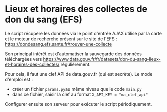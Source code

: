 # Lieux et horaires des collectes de don du sang (EFS)
Le script récupère les données via le point d'entrée AJAX utilisé par la carte et le moteur de recherche présent sur le site de l'EFS : https://dondesang.efs.sante.fr/trouver-une-collecte

Son principal intérêt est d'automatiser la sauvegarde des données téléchargées vers https://www.data.gouv.fr/fr/datasets/don-du-sang-lieux-et-horaires-des-collectes/ régulièrement.

Pour cela, il faut une clef API de data.gouv.fr (qui est secrète). Le mode d'emploi est :

* créer un fichier `params.py`au même niveau que le code `main.py`
* dans ce fichier, saisir la clef au format `X_API_KEY = "ma_clef_api"`

Configurer ensuite son serveur pour exécuter le script périodiquement.